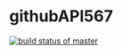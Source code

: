 # githubAPI567


[![build status of master](https://travis-ci.org/gracemiguel/githubAPI567.svg?branch=HW5a_Mocking)](https://travis-ci.org/gracemiguel/githubAPI567)
